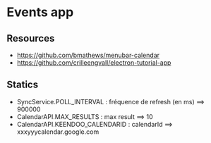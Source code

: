 # Events app

## Resources
* https://github.com/bmathews/menubar-calendar
* https://github.com/crilleengvall/electron-tutorial-app

## Statics
* SyncService.POLL_INTERVAL : fréquence de refresh (en ms) ==> 900000
* CalendarAPI.MAX_RESULTS : max result ==> 10
* CalendarAPI.KEENDOO_CALENDARID : calendarId ==> xxxyyycalendar.google.com
